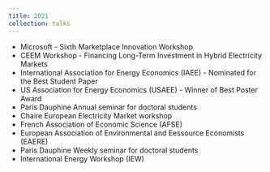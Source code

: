 ```yaml
---
title: 2021
collection: talks
---
```


  * Microsoft - Sixth Marketplace Innovation Workshop
  * CEEM Workshop - Financing Long-Term Investment in Hybrid Electricity Markets
  * International Association for Energy Economics (IAEE) - Nominated for the Best Student Paper
  * US Association for Energy Economics (USAEE) - Winner of Best Poster Award
  * Paris Dauphine Annual seminar for doctoral students
  * Chaire European Electricity Market workshop
  * French Association of Economic Science (AFSE)
  * European Association of Environmental and Eessource Economists (EAERE)
  * Paris Dauphine Weekly seminar for doctoral students
  * International Energy Workshop (IEW)



 <!--more--> 
